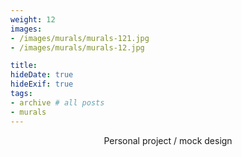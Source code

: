 ```yaml
---
weight: 12
images:
- /images/murals/murals-121.jpg
- /images/murals/murals-12.jpg

title: 
hideDate: true
hideExif: true
tags:
- archive # all posts
- murals
---
```

<html>
<head>
<style>
h1 {text-align: center;} 
p {text-align: center;}

</style>
</head>
<body>


<p>Personal project / mock design</p>



</body>
</html>

